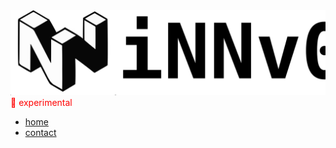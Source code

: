 <img src="/assets/innv0_logo.svg" alt="iNNv0 Logo" class="navbar-logo">
<link href="https://fonts.googleapis.com/css2?family=Fira+Code&display=swap" rel="stylesheet">
<div style="text-align: left;">
<span style="color: red;">🧪 experimental</span>
</div>

- [home](/)
- [contact](pages/contact.md)